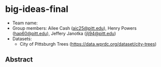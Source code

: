 # big-ideas-final
- Team name:
- Group members: Ailee Cash (aic25@pitt.edu), Henry Powers (hap60@pitt.edu), Jeffery Janotka (jlj94@pitt.edu)
- Datasets:
    - City of Pittsburgh Trees (https://data.wprdc.org/dataset/city-trees)
## Abstract
